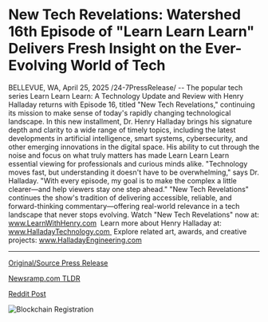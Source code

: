 # New Tech Revelations: Watershed 16th Episode of "Learn Learn Learn" Delivers Fresh Insight on the Ever-Evolving World of Tech

BELLEVUE, WA, April 25, 2025 /24-7PressRelease/ -- The popular tech series Learn Learn Learn: A Technology Update and Review with Henry Halladay returns with Episode 16, titled "New Tech Revelations," continuing its mission to make sense of today's rapidly changing technological landscape.  In this new installment, Dr. Henry Halladay brings his signature depth and clarity to a wide range of timely topics, including the latest developments in artificial intelligence, smart systems, cybersecurity, and other emerging innovations in the digital space. His ability to cut through the noise and focus on what truly matters has made Learn Learn Learn essential viewing for professionals and curious minds alike.  "Technology moves fast, but understanding it doesn't have to be overwhelming," says Dr. Halladay. "With every episode, my goal is to make the complex a little clearer—and help viewers stay one step ahead."  "New Tech Revelations" continues the show's tradition of delivering accessible, reliable, and forward-thinking commentary—offering real-world relevance in a tech landscape that never stops evolving.  Watch "New Tech Revelations" now at: www.LearnWithHenry.com  Learn more about Henry Halladay at: www.HalladayTechnology.com  Explore related art, awards, and creative projects: www.HalladayEngineering.com 

---

[Original/Source Press Release](https://www.24-7pressrelease.com/press-release/522206/new-tech-revelations-watershed-16th-episode-of-learn-learn-learn-delivers-fresh-insight-on-the-ever-evolving-world-of-tech)
                    

[Newsramp.com TLDR](https://newsramp.com/curated-news/dr-henry-halladay-unveils-new-tech-revelations-in-latest-episode-of-learn-learn-learn-series/330be5ed5c78da9f1aa1cbd058bc2498) 

 



[Reddit Post](https://www.reddit.com/r/technology_press/comments/1k7pk03/dr_henry_halladay_unveils_new_tech_revelations_in/) 



![Blockchain Registration](https://cdn.newsramp.app/24-7PressRelease/qrcode/254/25/yarntQPf.webp)